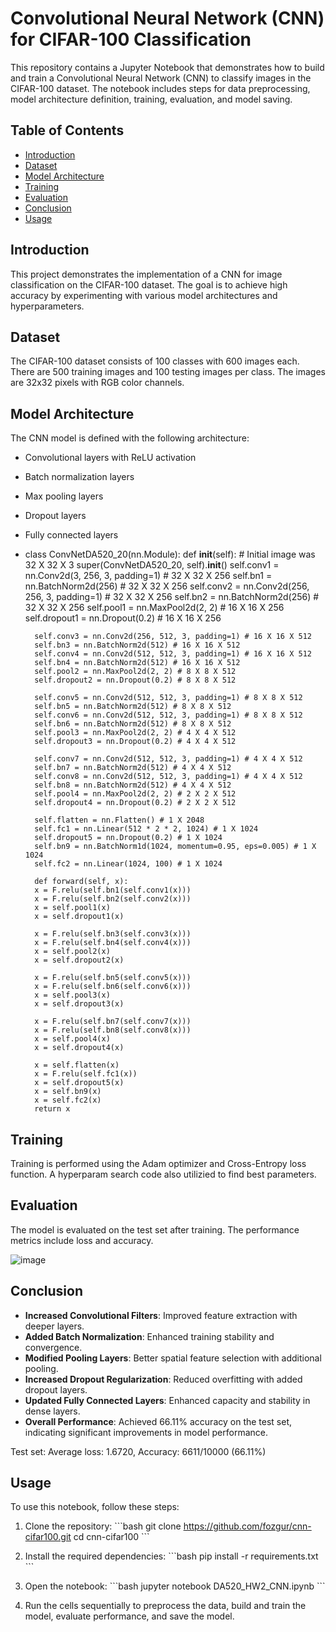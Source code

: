 # Convolutional Neural Network (CNN) for CIFAR-100 Classification

This repository contains a Jupyter Notebook that demonstrates how to build and train a Convolutional Neural Network (CNN) to classify images in the CIFAR-100 dataset. The notebook includes steps for data preprocessing, model architecture definition, training, evaluation, and model saving.

## Table of Contents

- [Introduction](#introduction)
- [Dataset](#dataset)
- [Model Architecture](#model-architecture)
- [Training](#training)
- [Evaluation](#evaluation)
- [Conclusion](#conclusion)
- [Usage](#usage)

## Introduction

This project demonstrates the implementation of a CNN for image classification on the CIFAR-100 dataset. The goal is to achieve high accuracy by experimenting with various model architectures and hyperparameters.

## Dataset

The CIFAR-100 dataset consists of 100 classes with 600 images each. There are 500 training images and 100 testing images per class. The images are 32x32 pixels with RGB color channels.

## Model Architecture

The CNN model is defined with the following architecture:

- Convolutional layers with ReLU activation
- Batch normalization layers
- Max pooling layers
- Dropout layers
- Fully connected layers

- class ConvNetDA520_20(nn.Module):
    def __init__(self):
        # Initial image was 32 X 32 X 3
        super(ConvNetDA520_20, self).__init__()
        self.conv1 = nn.Conv2d(3, 256, 3, padding=1) # 32 X 32 X 256
        self.bn1 = nn.BatchNorm2d(256) # 32 X 32 X 256
        self.conv2 = nn.Conv2d(256, 256, 3, padding=1) # 32 X 32 X 256
        self.bn2 = nn.BatchNorm2d(256) # 32 X 32 X 256
        self.pool1 = nn.MaxPool2d(2, 2) # 16 X 16 X 256
        self.dropout1 = nn.Dropout(0.2) # 16 X 16 X 256

        self.conv3 = nn.Conv2d(256, 512, 3, padding=1) # 16 X 16 X 512
        self.bn3 = nn.BatchNorm2d(512) # 16 X 16 X 512
        self.conv4 = nn.Conv2d(512, 512, 3, padding=1) # 16 X 16 X 512
        self.bn4 = nn.BatchNorm2d(512) # 16 X 16 X 512
        self.pool2 = nn.MaxPool2d(2, 2) # 8 X 8 X 512
        self.dropout2 = nn.Dropout(0.2) # 8 X 8 X 512

        self.conv5 = nn.Conv2d(512, 512, 3, padding=1) # 8 X 8 X 512
        self.bn5 = nn.BatchNorm2d(512) # 8 X 8 X 512
        self.conv6 = nn.Conv2d(512, 512, 3, padding=1) # 8 X 8 X 512
        self.bn6 = nn.BatchNorm2d(512) # 8 X 8 X 512
        self.pool3 = nn.MaxPool2d(2, 2) # 4 X 4 X 512
        self.dropout3 = nn.Dropout(0.2) # 4 X 4 X 512

        self.conv7 = nn.Conv2d(512, 512, 3, padding=1) # 4 X 4 X 512
        self.bn7 = nn.BatchNorm2d(512) # 4 X 4 X 512
        self.conv8 = nn.Conv2d(512, 512, 3, padding=1) # 4 X 4 X 512
        self.bn8 = nn.BatchNorm2d(512) # 4 X 4 X 512
        self.pool4 = nn.MaxPool2d(2, 2) # 2 X 2 X 512
        self.dropout4 = nn.Dropout(0.2) # 2 X 2 X 512

        self.flatten = nn.Flatten() # 1 X 2048
        self.fc1 = nn.Linear(512 * 2 * 2, 1024) # 1 X 1024
        self.dropout5 = nn.Dropout(0.2) # 1 X 1024
        self.bn9 = nn.BatchNorm1d(1024, momentum=0.95, eps=0.005) # 1 X 1024
        self.fc2 = nn.Linear(1024, 100) # 1 X 1024

        def forward(self, x):
        x = F.relu(self.bn1(self.conv1(x)))
        x = F.relu(self.bn2(self.conv2(x)))
        x = self.pool1(x)
        x = self.dropout1(x)

        x = F.relu(self.bn3(self.conv3(x)))
        x = F.relu(self.bn4(self.conv4(x)))
        x = self.pool2(x)
        x = self.dropout2(x)

        x = F.relu(self.bn5(self.conv5(x)))
        x = F.relu(self.bn6(self.conv6(x)))
        x = self.pool3(x)
        x = self.dropout3(x)

        x = F.relu(self.bn7(self.conv7(x)))
        x = F.relu(self.bn8(self.conv8(x)))
        x = self.pool4(x)
        x = self.dropout4(x)

        x = self.flatten(x)
        x = F.relu(self.fc1(x))
        x = self.dropout5(x)
        x = self.bn9(x)
        x = self.fc2(x)
        return x

## Training

Training is performed using the Adam optimizer and Cross-Entropy loss function.  A hyperparam search code also utilizied to find best parameters.

## Evaluation

The model is evaluated on the test set after training. The performance metrics include loss and accuracy.

![image](https://github.com/user-attachments/assets/79f0e86d-458a-497b-b98c-2d62ddd306aa)


## Conclusion

- **Increased Convolutional Filters**: Improved feature extraction with deeper layers.
- **Added Batch Normalization**: Enhanced training stability and convergence.
- **Modified Pooling Layers**: Better spatial feature selection with additional pooling.
- **Increased Dropout Regularization**: Reduced overfitting with added dropout layers.
- **Updated Fully Connected Layers**: Enhanced capacity and stability in dense layers.
- **Overall Performance**: Achieved 66.11% accuracy on the test set, indicating significant improvements in model performance.

Test set: Average loss: 1.6720, Accuracy: 6611/10000 (66.11%)



## Usage

To use this notebook, follow these steps:

1. Clone the repository:
   \`\`\`bash
   git clone https://github.com/fozgur/cnn-cifar100.git
   cd cnn-cifar100
   \`\`\`

2. Install the required dependencies:
   \`\`\`bash
   pip install -r requirements.txt
   \`\`\`

3. Open the notebook:
   \`\`\`bash
   jupyter notebook DA520_HW2_CNN.ipynb
   \`\`\`

4. Run the cells sequentially to preprocess the data, build and train the model, evaluate performance, and save the model.
